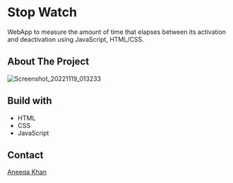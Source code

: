 # Stop Watch
WebApp to measure the amount of time that elapses between its activation and deactivation using JavaScript, HTML/CSS.

## About The Project
![Screenshot_20221119_013233](https://user-images.githubusercontent.com/38748274/202842469-69130449-b045-4547-b153-7672f5498c51.png)

## Build with
- HTML
- CSS
- JavaScript

## Contact
[Aneeqa Khan](https://twitter.com/Aneeqa_Khan25)
